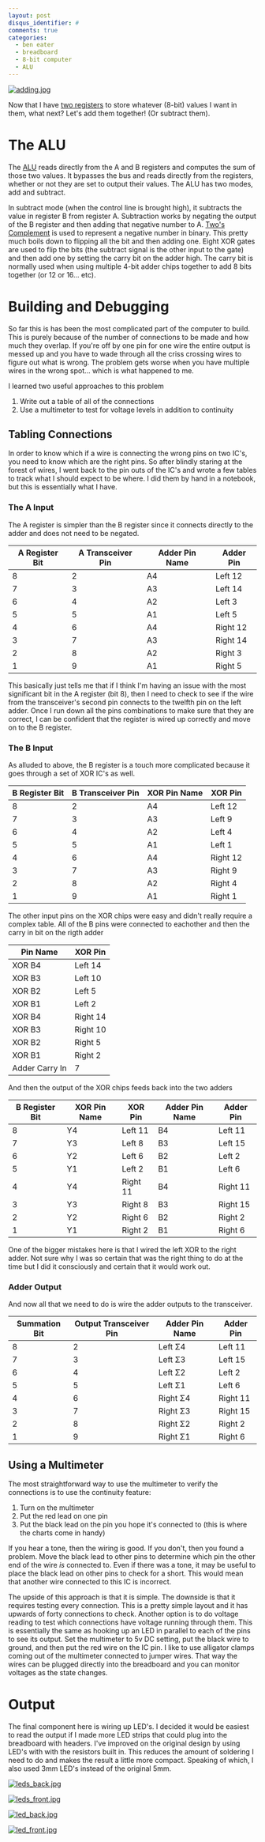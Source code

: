 ```yaml
---
layout: post
disqus_identifier: #
comments: true
categories: 
  - ben eater
  - breadboard
  - 8-bit computer
  - ALU
---
```


[![adding.jpg](/images/posts/2020/2020-09-07-Breadboard-Computer-3-Adding!/thumbnails/adding.jpg)](/images/posts/2020/2020-09-07-Breadboard-Computer-3-Adding!/adding.jpg)

Now that I have [two registers](https://quintussential.com/archive/2020/09/02/Breadboard-Computer-2-Registers/) to store whatever (8-bit) values I want in them, what next? Let's add them together! (Or subtract them). 

# The ALU

The [ALU](https://en.wikipedia.org/wiki/Arithmetic_logic_unit) reads directly from the A and B registers and computes the sum of those two values. It bypasses the bus and reads directly from the registers, whether or not they are set to output their values. The ALU has two modes, add and subtract. 

In subtract mode (when the control line is brought high), it subtracts the value in register B from register A. Subtraction works by negating the output of the B register and then adding that negative number to A. [Two's Complement](https://en.wikipedia.org/wiki/Two%27s_complement) is used to represent a negative number in binary. This pretty much boils down to flipping all the bit and then adding one. Eight XOR gates are used to flip the bits (the subtract signal is the other input to the gate) and then add one by setting the carry bit on the adder high. The carry bit is normally used when using multiple 4-bit adder chips together to add 8 bits together (or 12 or 16... etc).

# Building and Debugging

So far this is has been the most complicated part of the computer to build. This is purely because of the number of connections to be made and how much they overlap. If you're off by one pin for one wire the entire output is messed up and you have to wade through all the criss crossing wires to figure out what is wrong. The problem gets worse when you have multiple wires in the wrong spot... which is what happened to me.

I learned two useful approaches to this problem
  1. Write out a table of all of the connections
  1. Use a multimeter to test for voltage levels in addition to continuity

## Tabling Connections

In order to know which if a wire is connecting the wrong pins on two IC's, you need to know which are the right pins. So after blindly staring at the forest of wires, I went back to the pin outs of the IC's and wrote a few tables to track what I should expect to be where.  I did them by hand in a notebook, but this is essentially what I have.


### The A Input

The A register is simpler than the B register since it connects directly to the adder and does not need to be negated.

| A Register Bit | A Transceiver Pin | Adder Pin Name | Adder Pin |
|----------------|-------------------|----------------|-----------|
|             8  |                 2 |            A4  |   Left 12 |
|             7  |                 3 |            A3  |   Left 14 |
|             6  |                 4 |            A2  |    Left 3 |
|             5  |                 5 |            A1  |    Left 5 |
|             4  |                 6 |            A4  |  Right 12 |
|             3  |                 7 |            A3  |  Right 14 |
|             2  |                 8 |            A2  |   Right 3 |
|             1  |                 9 |            A1  |   Right 5 |

This basically just tells me that if I think I'm having an issue with the most significant bit in the A register (bit 8), then I need to check to see if the wire from the transceiver's second pin connects to the twelfth pin on the left adder. Once I run down all the pins combinations to make sure that they are correct, I can be confident that the register is wired up correctly and move on to the B register.

### The B Input

As alluded to above, the B register is a touch more complicated because it goes through a set of XOR IC's as well.

| B Register Bit | B Transceiver Pin | XOR Pin Name |   XOR Pin |
|----------------|-------------------|--------------|-----------|
|             8  |                 2 |           A4 |   Left 12 |
|             7  |                 3 |           A3 |    Left 9 |
|             6  |                 4 |           A2 |    Left 4 |
|             5  |                 5 |           A1 |    Left 1 |
|             4  |                 6 |           A4 |  Right 12 |
|             3  |                 7 |           A3 |   Right 9 |
|             2  |                 8 |           A2 |   Right 4 |
|             1  |                 9 |           A1 |   Right 1 |

The other input pins on the XOR chips were easy and didn't really require a complex table.  All of the B pins were connected to eachother and then the carry in bit on the rigth adder

| Pin Name         |   XOR Pin |
|------------------|-----------|
|           XOR B4 |   Left 14 |
|           XOR B3 |   Left 10 |
|           XOR B2 |    Left 5 |
|           XOR B1 |    Left 2 |
|           XOR B4 |  Right 14 |
|           XOR B3 |  Right 10 |
|           XOR B2 |   Right 5 |
|           XOR B1 |   Right 2 |
|   Adder Carry In |         7 |

And then the output of the XOR chips feeds back into the two adders

| B Register Bit | XOR Pin Name | XOR Pin   | Adder Pin Name | Adder Pin |
|----------------|--------------|-----------|----------------|-----------|
|              8 |           Y4 |   Left 11 |             B4 |   Left 11 |
|              7 |           Y3 |    Left 8 |             B3 |   Left 15 |
|              6 |           Y2 |    Left 6 |             B2 |    Left 2 |
|              5 |           Y1 |    Left 2 |             B1 |    Left 6 |
|              4 |           Y4 |  Right 11 |             B4 |  Right 11 |
|              3 |           Y3 |   Right 8 |             B3 |  Right 15 |
|              2 |           Y2 |   Right 6 |             B2 |   Right 2 |
|              1 |           Y1 |   Right 2 |             B1 |   Right 6 |

One of the bigger mistakes here is that I wired the left XOR to the right adder.  Not sure why I was so certain that was the right thing to do at the time but I did it consciously and certain that it would work out.

### Adder Output

And now all that we need to do is wire the adder outputs to the transceiver.

| Summation Bit | Output Transceiver Pin | Adder Pin Name | Adder Pin |
|---------------|------------------------|----------------|-----------|
|             8 |                      2 |        Left Σ4 |   Left 11 |
|             7 |                      3 |        Left Σ3 |   Left 15 |
|             6 |                      4 |        Left Σ2 |    Left 2 |
|             5 |                      5 |        Left Σ1 |    Left 6 |
|             4 |                      6 |       Right Σ4 |  Right 11 |
|             3 |                      7 |       Right Σ3 |  Right 15 |
|             2 |                      8 |       Right Σ2 |   Right 2 |
|             1 |                      9 |       Right Σ1 |   Right 6 |

## Using a Multimeter

The most straightforward way to use the multimeter to verify the connections is to use the continuity feature:

1. Turn on the multimeter
1. Put the red lead on one pin
1. Put the black lead on the pin you hope it's connected to (this is where the charts come in handy)

If you hear a tone, then the wiring is good. If you don't, then you found a problem. Move the black lead to other pins to determine which pin the other end of the wire  _is_ connected to.  Even if there was a tone, it may be useful to place the black lead on other pins to check for a short. This would mean that another wire connected to this IC is incorrect.

The upside of this approach is that it is simple. The downside is that it requires testing every connection. This is a pretty simple layout and it has upwards of forty connections to check. Another option is to do voltage reading to test which connections have voltage running through them. This is essentially the same as hooking up an LED in parallel to each of the pins to see its output. Set the multimeter to 5v DC setting, put the black wire to ground, and then put the red wire on the IC pin. I like to use alligator clamps coming out of the multimeter connected to jumper wires. That way the wires can be plugged directly into the breadboard and you can monitor voltages as the state changes.

# Output

The final component here is wiring up LED's. I decided it would be easiest to read the output if I made more LED strips that could plug into the breadboard with headers. I've improved on the original design by using LED's with with the resistors built in. This reduces the amount of soldering I need to do and makes the result a little more compact. Speaking of which, I also used 3mm LED's instead of the original 5mm.

[![leds_back.jpg](/images/posts/2020/2020-09-07-Breadboard-Computer-3-Adding!/thumbnails/leds_back.jpg)](/images/posts/2020/2020-09-07-Breadboard-Computer-3-Adding!/leds_back.jpg)

[![leds_front.jpg](/images/posts/2020/2020-09-07-Breadboard-Computer-3-Adding!/thumbnails/leds_front.jpg)](/images/posts/2020/2020-09-07-Breadboard-Computer-3-Adding!/leds_front.jpg)

[![led_back.jpg](/images/posts/2020/2020-09-07-Breadboard-Computer-3-Adding!/thumbnails/led_back.jpg)](/images/posts/2020/2020-09-07-Breadboard-Computer-3-Adding!/led_back.jpg)

[![led_front.jpg](/images/posts/2020/2020-09-07-Breadboard-Computer-3-Adding!/thumbnails/led_front.jpg)](/images/posts/2020/2020-09-07-Breadboard-Computer-3-Adding!/led_front.jpg)

